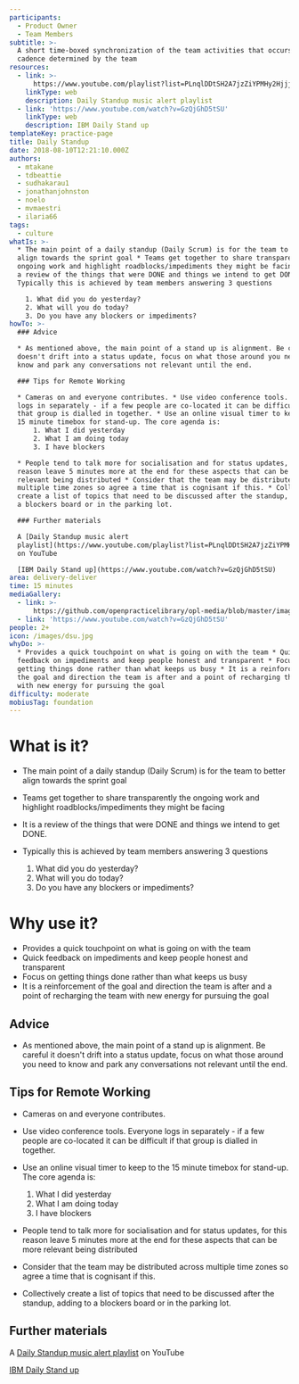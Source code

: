 ```yaml
---
participants:
  - Product Owner
  - Team Members
subtitle: >-
  A short time-boxed synchronization of the team activities that occurs in a
  cadence determined by the team
resources:
  - link: >-
      https://www.youtube.com/playlist?list=PLnqlDDtSH2A7jzZiYPMHy2HjjjdV3rhNM&jct=ykj79fMNekbkUwePDbdsjY2QXKaeag
    linkType: web
    description: Daily Standup music alert playlist
  - link: 'https://www.youtube.com/watch?v=GzQjGhD5tSU'
    linkType: web
    description: IBM Daily Stand up
templateKey: practice-page
title: Daily Standup
date: 2018-08-10T12:21:10.000Z
authors:
  - mtakane
  - tdbeattie
  - sudhakarau1
  - jonathanjohnston
  - noelo
  - mvmaestri
  - ilaria66
tags:
  - culture
whatIs: >-
  * The main point of a daily standup (Daily Scrum) is for the team to better
  align towards the sprint goal * Teams get together to share transparently the
  ongoing work and highlight roadblocks/impediments they might be facing * It is
  a review of the things that were DONE and things we intend to get DONE. *
  Typically this is achieved by team members answering 3 questions

    1. What did you do yesterday?
    2. What will you do today?
    3. Do you have any blockers or impediments?
howTo: >-
  ### Advice

  * As mentioned above, the main point of a stand up is alignment. Be careful it
  doesn't drift into a status update, focus on what those around you need to
  know and park any conversations not relevant until the end.

  ### Tips for Remote Working

  * Cameras on and everyone contributes. * Use video conference tools. Everyone
  logs in separately - if a few people are co-located it can be difficult if
  that group is dialled in together. * Use an online visual timer to keep to the
  15 minute timebox for stand-up. The core agenda is:
      1. What I did yesterday
      2. What I am doing today
      3. I have blockers

  * People tend to talk more for socialisation and for status updates, for this
  reason leave 5 minutes more at the end for these aspects that can be more
  relevant being distributed * Consider that the team may be distributed across
  multiple time zones so agree a time that is cognisant if this. * Collectively
  create a list of topics that need to be discussed after the standup, adding to
  a blockers board or in the parking lot.

  ### Further materials

  A [Daily Standup music alert
  playlist](https://www.youtube.com/playlist?list=PLnqlDDtSH2A7jzZiYPMHy2HjjjdV3rhNM&jct=ykj79fMNekbkUwePDbdsjY2QXKaeag)
  on YouTube

  [IBM Daily Stand up](https://www.youtube.com/watch?v=GzQjGhD5tSU)
area: delivery-deliver
time: 15 minutes
mediaGallery:
  - link: >-
      https://github.com/openpracticelibrary/opl-media/blob/master/images/dsu.jpg?raw=true
  - link: 'https://www.youtube.com/watch?v=GzQjGhD5tSU'
people: 2+
icon: /images/dsu.jpg
whyDo: >-
  * Provides a quick touchpoint on what is going on with the team * Quick
  feedback on impediments and keep people honest and transparent * Focus on
  getting things done rather than what keeps us busy * It is a reinforcement of
  the goal and direction the team is after and a point of recharging the team
  with new energy for pursuing the goal
difficulty: moderate
mobiusTag: foundation
---
```

# What is it?

* The main point of a daily standup (Daily Scrum) is for the team to better align towards the sprint goal
* Teams get together to share transparently the ongoing work and highlight roadblocks/impediments they might be facing
* It is a review of the things that were DONE and things we intend to get DONE.
* Typically this is achieved by team members answering 3 questions

  1. What did you do yesterday?
  2. What will you do today?
  3. Do you have any blockers or impediments?

# Why use it?

* Provides a quick touchpoint on what is going on with the team
* Quick feedback on impediments and keep people honest and transparent
* Focus on getting things done rather than what keeps us busy
* It is a reinforcement of the goal and direction the team is after and a point of recharging the team with new energy for pursuing the goal

## Advice

* As mentioned above, the main point of a stand up is alignment. Be careful it doesn't drift into a status update, focus on what those around you need to know and park any conversations not relevant until the end.

## Tips for Remote Working

* Cameras on and everyone contributes.
* Use video conference tools. Everyone logs in separately - if a few people are co-located it can be difficult if that group is dialled in together.
* Use an online visual timer to keep to the 15 minute timebox for stand-up. The core agenda is:
     1. What I did yesterday
     2. What I am doing today
     3. I have blockers

* People tend to talk more for socialisation and for status updates, for this reason leave 5 minutes more at the end for these aspects that can be more relevant being distributed
* Consider that the team may be distributed across multiple time zones so agree a time that is cognisant if this.
* Collectively create a list of topics that need to be discussed after the standup, adding to a blockers board or in the parking lot.

## Further materials

A [Daily Standup music alert playlist](https://www.youtube.com/playlist?list=PLnqlDDtSH2A7jzZiYPMHy2HjjjdV3rhNM&jct=ykj79fMNekbkUwePDbdsjY2QXKaeag) on YouTube

[IBM Daily Stand up](https://www.youtube.com/watch?v=GzQjGhD5tSU)
